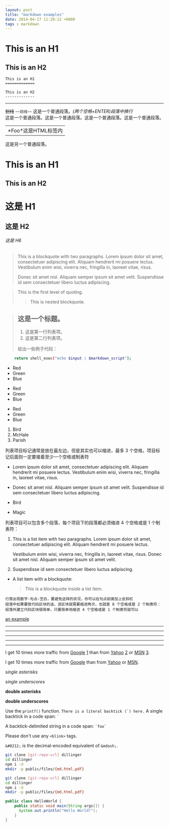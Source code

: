 ```yaml
---
layout: post
title: "markdown examples"
date: 2014-04-27 11:28:12 +0800
tags : markdown
---
```

This is an H1
=============

This is an H2
-------------
```
This is an H1
=============

This is an H2
-------------
```
___________________________
~~划线~~ `~~划线~~`
这是一个普通段落。*(两个空格+ENTER)段落中换行*    
这是一个普通段落。这是一个普通段落。这是一个普通段落。这是一个普通段落。

<table>
    <tr>
        <td>*Foo*这是HTML标签内</td>
    </tr>
</table>
这是另一个普通段落。


This is an H1
=============

This is an H2
-------------

# 这是 H1

## 这是 H2

<!--more-->

###### 这是 H6
> This is a blockquote with two paragraphs. Lorem ipsum dolor sit amet,
> consectetuer adipiscing elit. Aliquam hendrerit mi posuere lectus.
> Vestibulum enim wisi, viverra nec, fringilla in, laoreet vitae, risus.
> 
> Donec sit amet nisl. Aliquam semper ipsum sit amet velit. Suspendisse
> id sem consectetuer libero luctus adipiscing.

> This is the first level of quoting.
>
> > This is nested blockquote.
>


> ## 这是一个标题。
> 
> 1.   这是第一行列表项。
> 2.   这是第二行列表项。
> 
> 给出一些例子代码：
> 
```sh
    return shell_exec("echo $input | $markdown_script");
```
* Red
*   Green
*   Blue

+   Red
+   Green
+   Blue

-   Red
-   Green
-   Blue

1. Bird
2. McHale
3. Parish

列表项目标记通常是放在最左边，但是其实也可以缩进，最多 3 个空格，项目标记后面则一定要接着至少一个空格或制表符

*   Lorem ipsum dolor sit amet, consectetuer adipiscing elit.
Aliquam hendrerit mi posuere lectus. Vestibulum enim wisi,
viverra nec, fringilla in, laoreet vitae, risus.
*   Donec sit amet nisl. Aliquam semper ipsum sit amet velit.
Suspendisse id sem consectetuer libero luctus adipiscing.

*   Bird

*   Magic


列表项目可以包含多个段落，每个项目下的段落都必须缩进 4 个空格或是 1 个制表符：


1.  This is a list item with two paragraphs. Lorem ipsum dolor
    sit amet, consectetuer adipiscing elit. Aliquam hendrerit
    mi posuere lectus.

	Vestibulum enim wisi, viverra nec, fringilla in, laoreet
vitae, risus. Donec sit amet nisl. Aliquam semper ipsum
sit amet velit.

2.  Suspendisse id sem consectetuer libero luctus adipiscing.

*   A list item with a blockquote:

	> This is a blockquote
	> inside a list item.

<p/>

	行首出现数字-句点-空白，要避免这样的状况，你可以在句点前面加上反斜杠  
	段落中如果要放代码区块的话，该区块就需要缩进两次，也就是 8 个空格或是 2 个制表符：  
	段落外建立代码区块很简单，只要简单地缩进 4 个空格或是 1 个制表符就可以  
[an example](http://example.com/ "Title")  

* * *

***

*****

- - -

---------------------------------------
I get 10 times more traffic from [Google] [1] than from
[Yahoo] [2] or [MSN] [3].

  [1]: http://google.com/        "Google"
  [2]: http://search.yahoo.com/  "Yahoo Search"
[3]: http://search.msn.com/    "MSN Search"

I get 10 times more traffic from [Google][] than from
[Yahoo][] or [MSN][].

  [google]: http://google.com/        "Google"
  [yahoo]:  http://search.yahoo.com/  "Yahoo Search"
  [msn]:    http://search.msn.com/    "MSN Search"
  
*single asterisks*

_single underscores_

**double asterisks**

__double underscores__


Use the `printf()` function.
``There is a literal backtick (`) here.``
A single backtick in a code span: `` ` ``

A backtick-delimited string in a code span: `` `foo` ``

Please don't use any `<blink>` tags.

`&#8212;` is the decimal-encoded equivalent of `&mdash;`.

```sh
git clone [git-repo-url] dillinger
cd dillinger
npm i -d
mkdir -p public/files/{md,html,pdf}
```
```sh
git clone [git-repo-url] dillinger
cd dillinger
npm i -d
mkdir -p public/files/{md,html,pdf}
```

```java
public class HelloWorld {
    public static void main(String args[]) {
      System.out.println("Hello World!");
    }
}
```






